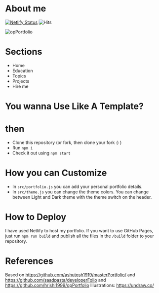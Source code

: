 # About me

[![Netlify Status](https://api.netlify.com/api/v1/badges/afea2508-00ca-464f-8f63-a4283928fc0f/deploy-status)](https://app.netlify.com/sites/hriship/deploys)
![Hits](https://hitcounter.pythonanywhere.com/count/tag.svg?url=https%3A%2F%2Fgithub.com%2FHrishi1999%2FopPortfolio)

![opPortfolio](/images/portfolio.gif)

# Sections

- Home
- Education
- Topics
- Projects
- Hire me

# You wanna Use Like A Template?
# then
- Clone this repository (or fork, then clone your fork :) )
- Run `npm i`
- Check it out using `npm start`

# How you can Customize

- In `src/portfolio.js` you can add your personal portfolio details.
- In `src/theme.js` you can change the theme colors. You can change between Light and Dark theme with the theme switch on the header.

# How to Deploy

I have used Netlify to host my portfolio. If you want to use GitHub Pages, just run `npm run build` and publish all the files in the `/build` folder to your repository.

# References

Based on https://github.com/ashutosh1919/masterPortfolio/ and https://github.com/saadpasta/developerFolio and https://github.com/hrishi1999/opPortfolio
Illustrations: https://undraw.co/
